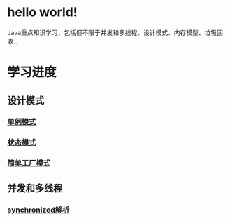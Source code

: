 # hello world!

Java重点知识学习，包括但不限于并发和多线程、设计模式、内存模型、垃圾回收...

# 学习进度

## 设计模式

### [单例模式](docs/设计模式/单例模式.md)

### [状态模式](docs/设计模式/状态模式.md)

### [简单工厂模式](docs/设计模式/简单工厂模式.md)


## 并发和多线程

### [synchronized解析](docs/并发和多线程/synchronized解析.md)